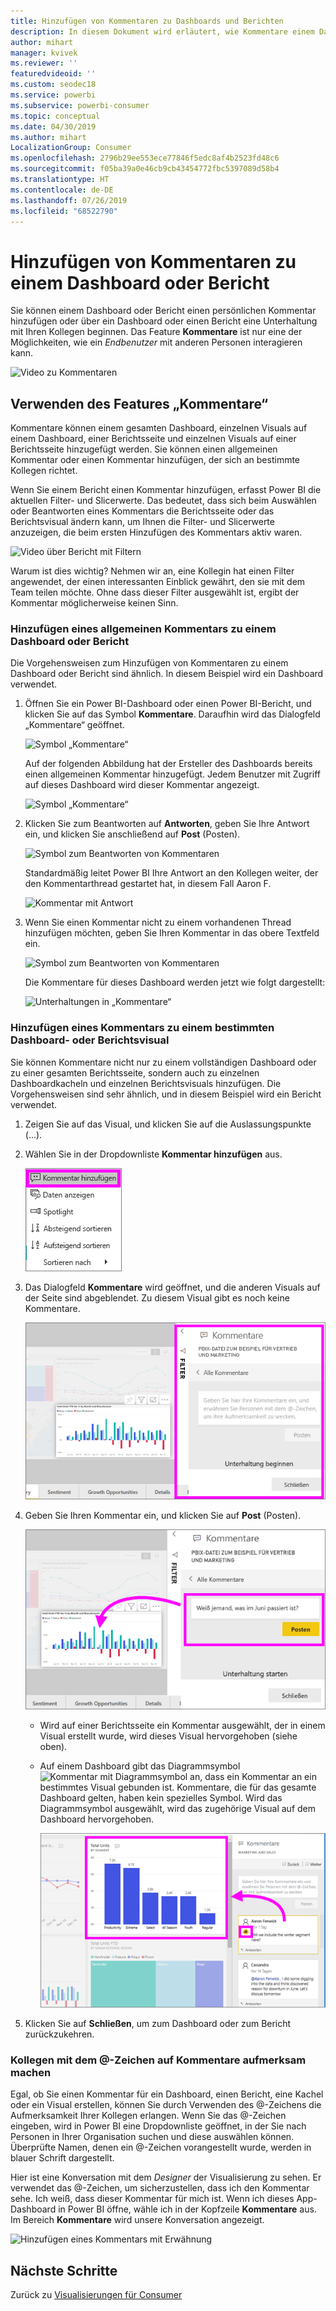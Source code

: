 ```yaml
---
title: Hinzufügen von Kommentaren zu Dashboards und Berichten
description: In diesem Dokument wird erläutert, wie Kommentare einem Dashboard, Bericht oder Visual hinzugefügt und dazu verwendet werden, Unterhaltungen mit Projektmitarbeitern zu führen.
author: mihart
manager: kvivek
ms.reviewer: ''
featuredvideoid: ''
ms.custom: seodec18
ms.service: powerbi
ms.subservice: powerbi-consumer
ms.topic: conceptual
ms.date: 04/30/2019
ms.author: mihart
LocalizationGroup: Consumer
ms.openlocfilehash: 2796b29ee553ece77846f5edc8af4b2523fd48c6
ms.sourcegitcommit: f05ba39a0e46cb9cb43454772fbc5397089d58b4
ms.translationtype: HT
ms.contentlocale: de-DE
ms.lasthandoff: 07/26/2019
ms.locfileid: "68522790"
---
```

# <a name="add-comments-to-a-dashboard-or-report"></a>Hinzufügen von Kommentaren zu einem Dashboard oder Bericht
Sie können einem Dashboard oder Bericht einen persönlichen Kommentar hinzufügen oder über ein Dashboard oder einen Bericht eine Unterhaltung mit Ihren Kollegen beginnen. Das Feature **Kommentare** ist nur eine der Möglichkeiten, wie ein *Endbenutzer* mit anderen Personen interagieren kann. 

![Video zu Kommentaren](media/end-user-comment/comment.gif)

## <a name="how-to-use-the-comments-feature"></a>Verwenden des Features „Kommentare“
Kommentare können einem gesamten Dashboard, einzelnen Visuals auf einem Dashboard, einer Berichtsseite und einzelnen Visuals auf einer Berichtsseite hinzugefügt werden. Sie können einen allgemeinen Kommentar oder einen Kommentar hinzufügen, der sich an bestimmte Kollegen richtet.  

Wenn Sie einem Bericht einen Kommentar hinzufügen, erfasst Power BI die aktuellen Filter- und Slicerwerte. Das bedeutet, dass sich beim Auswählen oder Beantworten eines Kommentars die Berichtsseite oder das Berichtsvisual ändern kann, um Ihnen die Filter- und Slicerwerte anzuzeigen, die beim ersten Hinzufügen des Kommentars aktiv waren.  

![Video über Bericht mit Filtern](media/end-user-comment/comment-reports-with-filters/comment-reports-with-filters.gif)

Warum ist dies wichtig? Nehmen wir an, eine Kollegin hat einen Filter angewendet, der einen interessanten Einblick gewährt, den sie mit dem Team teilen möchte. Ohne dass dieser Filter ausgewählt ist, ergibt der Kommentar möglicherweise keinen Sinn. 

### <a name="add-a-general-comment-to-a-dashboard-or-report"></a>Hinzufügen eines allgemeinen Kommentars zu einem Dashboard oder Bericht
Die Vorgehensweisen zum Hinzufügen von Kommentaren zu einem Dashboard oder Bericht sind ähnlich. In diesem Beispiel wird ein Dashboard verwendet. 

1. Öffnen Sie ein Power BI-Dashboard oder einen Power BI-Bericht, und klicken Sie auf das Symbol **Kommentare**. Daraufhin wird das Dialogfeld „Kommentare“ geöffnet.

    ![Symbol „Kommentare“](media/end-user-comment/power-bi-comment-icon.png)

    Auf der folgenden Abbildung hat der Ersteller des Dashboards bereits einen allgemeinen Kommentar hinzugefügt.  Jedem Benutzer mit Zugriff auf dieses Dashboard wird dieser Kommentar angezeigt.

    ![Symbol „Kommentare“](media/end-user-comment/power-bi-dash-comment.png)

2. Klicken Sie zum Beantworten auf **Antworten**, geben Sie Ihre Antwort ein, und klicken Sie anschließend auf **Post** (Posten).  

    ![Symbol zum Beantworten von Kommentaren](media/end-user-comment/power-bi-comment-reply.png)

    Standardmäßig leitet Power BI Ihre Antwort an den Kollegen weiter, der den Kommentarthread gestartet hat, in diesem Fall Aaron F. 

    ![Kommentar mit Antwort](media/end-user-comment/power-bi-response.png)

 3. Wenn Sie einen Kommentar nicht zu einem vorhandenen Thread hinzufügen möchten, geben Sie Ihren Kommentar in das obere Textfeld ein.

    ![Symbol zum Beantworten von Kommentaren](media/end-user-comment/power-bi-new-comment.png)

    Die Kommentare für dieses Dashboard werden jetzt wie folgt dargestellt:

    ![Unterhaltungen in „Kommentare“](media/end-user-comment/power-bi-comment-conversation.png)

### <a name="add-a-comment-to-a-specific-dashboard-or-report-visual"></a>Hinzufügen eines Kommentars zu einem bestimmten Dashboard- oder Berichtsvisual
Sie können Kommentare nicht nur zu einem vollständigen Dashboard oder zu einer gesamten Berichtsseite, sondern auch zu einzelnen Dashboardkacheln und einzelnen Berichtsvisuals hinzufügen. Die Vorgehensweisen sind sehr ähnlich, und in diesem Beispiel wird ein Bericht verwendet.

1. Zeigen Sie auf das Visual, und klicken Sie auf die Auslassungspunkte (...).    
2. Wählen Sie in der Dropdownliste **Kommentar hinzufügen** aus.

    ![Erste Auswahl: Kommentar hinzufügen](media/end-user-comment/power-bi-comment-report.png)  

3.  Das Dialogfeld **Kommentare** wird geöffnet, und die anderen Visuals auf der Seite sind abgeblendet. Zu diesem Visual gibt es noch keine Kommentare. 

    ![Hinzufügen eines Kommentars an sich selbst](media/end-user-comment/power-bi-comment-bar.png)  

4. Geben Sie Ihren Kommentar ein, und klicken Sie auf **Post** (Posten).

    ![Hinzufügen eines Kommentars an sich selbst](media/end-user-comment/power-bi-comment-june.png)  

    - Wird auf einer Berichtsseite ein Kommentar ausgewählt, der in einem Visual erstellt wurde, wird dieses Visual hervorgehoben (siehe oben).

    - Auf einem Dashboard gibt das Diagrammsymbol ![Kommentar mit Diagrammsymbol](media/end-user-comment/power-bi-comment-chart-icon.png) an, dass ein Kommentar an ein bestimmtes Visual gebunden ist. Kommentare, die für das gesamte Dashboard gelten, haben kein spezielles Symbol. Wird das Diagrammsymbol ausgewählt, wird das zugehörige Visual auf dem Dashboard hervorgehoben.

        ![Hervorhebung des zugehörigen Visuals](media/end-user-comment/power-bi-comment-highlight2.png)

5. Klicken Sie auf **Schließen**, um zum Dashboard oder zum Bericht zurückzukehren.

### <a name="get-your-colleagues-attention-by-using-the--sign"></a>Kollegen mit dem @-Zeichen auf Kommentare aufmerksam machen
Egal, ob Sie einen Kommentar für ein Dashboard, einen Bericht, eine Kachel oder ein Visual erstellen, können Sie durch Verwenden des \@-Zeichens die Aufmerksamkeit Ihrer Kollegen erlangen.  Wenn Sie das \@-Zeichen eingeben, wird in Power BI eine Dropdownliste geöffnet, in der Sie nach Personen in Ihrer Organisation suchen und diese auswählen können. Überprüfte Namen, denen ein \@-Zeichen vorangestellt wurde, werden in blauer Schrift dargestellt. 

Hier ist eine Konversation mit dem *Designer* der Visualisierung zu sehen. Er verwendet das @-Zeichen, um sicherzustellen, dass ich den Kommentar sehe. Ich weiß, dass dieser Kommentar für mich ist. Wenn ich dieses App-Dashboard in Power BI öffne, wähle ich in der Kopfzeile **Kommentare** aus. Im Bereich **Kommentare** wird unsere Konversation angezeigt.

![Hinzufügen eines Kommentars mit Erwähnung](media/end-user-comment/power-bi-comment-convo.png)  



## <a name="next-steps"></a>Nächste Schritte
Zurück zu [Visualisierungen für Consumer](end-user-visualizations.md)    
<!--[Select a visualization to open a report](end-user-open-report.md)-->
